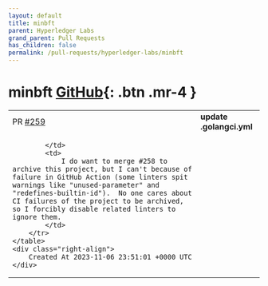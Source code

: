 ```yaml
---
layout: default
title: minbft
parent: Hyperledger Labs
grand_parent: Pull Requests
has_children: false
permalink: /pull-requests/hyperledger-labs/minbft
---
```


# minbft <span class="fs-3 right-align">[GitHub](https://github.com/hyperledger-labs/minbft){: .btn .mr-4 }</span>


<div>
    <table>
        <tr>
            <td>
                PR <a href="https://github.com/hyperledger-labs/minbft/pull/259" class=".btn">#259</a>
            </td>
            <td>
                <b>
                    update .golangci.yml
                </b>
            </td>
        </tr>
        <tr>
            <td>
                
            </td>
            <td>
                I do want to merge #258 to archive this project, but I can't because of failure in GitHub Action (some linters spit warnings like "unused-parameter" and "redefines-builtin-id").  No one cares about CI failures of the project to be archived, so I forcibly disable related linters to ignore them.  
            </td>
        </tr>
    </table>
    <div class="right-align">
        Created At 2023-11-06 23:51:01 +0000 UTC
    </div>
</div>

